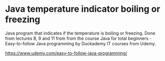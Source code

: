 # Java temperature indicator boiling or freezing
Java program that indicates if the temperature is boiling or freezing. Done from lectures 8, 9 and 11 from from the course Java for total beginners - Easy-to-follow Java programming by Duckademy IT courses from Udemy.

https://www.udemy.com/easy-to-follow-java-programming/
